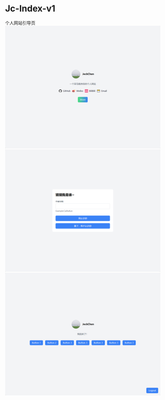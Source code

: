 # Jc-Index-v1
个人网站引导页
![](https://raw.githubusercontent.com/JeckChen666/Jc-Private-Repository/main/image/202420240222003253.png)
![](https://raw.githubusercontent.com/JeckChen666/Jc-Private-Repository/main/image/202420240222003519.png)
![](https://raw.githubusercontent.com/JeckChen666/Jc-Private-Repository/main/image/202420240222003558.png)